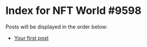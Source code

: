 # Index for NFT World #9598
Posts will be displayed in the order below:

- [Your first post](./001-first.md)


